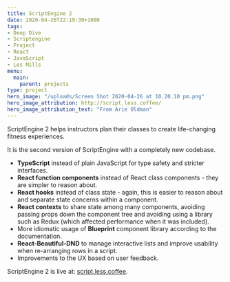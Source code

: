 ```yaml
---
title: ScriptEngine 2
date: 2020-04-26T22:19:39+1000
tags:
- Deep Dive
- Scriptengine
- Project
- React
- JavaScript
- Les Mills
menu:
  main:
    parent: projects
type: project
hero_image: "/uploads/Screen Shot 2020-04-26 at 10.20.10 pm.png"
hero_image_attribution: http://script.less.coffee/
hero_image_attribution_text: "From Arie Oldman"
---
```


<div style="display: none">
    The improved edition of ScriptEngine - using TypeScript, React Hooks, React Contexts, Blueprint and React Beautiful DND.
</div>

ScriptEngine 2 helps instructors plan their classes to create life-changing fitness experiences.

It is the second version of ScriptEngine with a completely new codebase.

* **TypeScript** instead of plain JavaScript for type safety and stricter interfaces.
* **React function components** instead of React class components - they are simpler to reason about.
* **React hooks** instead of class state - again, this is easier to reason about and separate state concerns within a component.
* **React contexts** to share state among many components, avoiding passing props down the component tree and avoiding using a library such as Redux (which affected performance when it was included).
* More idiomatic usage of **Blueprint** component library according to the documentation.
* **React-Beautiful-DND** to manage interactive lists and improve usability when re-arranging rows in a script.
* Improvements to the UX based on user feedback.

ScriptEngine 2 is live at: [script.less.coffee](http://script.less.coffee).
